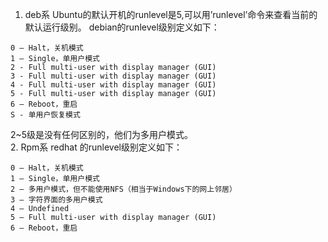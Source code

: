 1. deb系 Ubuntu的默认开机的runlevel是5,可以用’runlevel’命令来查看当前的默认运行级别。 debian的runlevel级别定义如下：   
```
0 – Halt，关机模式
1 – Single，单用户模式
2 - Full multi-user with display manager (GUI)
3 - Full multi-user with display manager (GUI)
4 - Full multi-user with display manager (GUI)
5 - Full multi-user with display manager (GUI)
6 – Reboot，重启
S - 单用户恢复模式

```
2~5级是没有任何区别的，他们为多用户模式。     
2. Rpm系  redhat 的runlevel级别定义如下：   
```
0 – Halt，关机模式
1 – Single，单用户模式
2 – 多用户模式，但不能使用NFS（相当于Windows下的网上邻居）
3 – 字符界面的多用户模式
4 – Undefined
5 – Full multi-user with display manager (GUI)
6 – Reboot，重启
```
